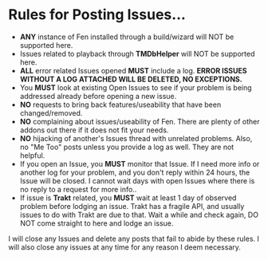 # Rules for Posting Issues...

* **ANY** instance of Fen installed through a build/wizard will NOT be supported here.
* Issues related to playback through **TMDbHelper** will NOT be supported here.
* **ALL** error related Issues opened **MUST** include a log. **ERROR ISSUES WITHOUT A LOG ATTACHED WILL BE DELETED, NO EXCEPTIONS.**
* You **MUST** look at existing Open Issues to see if your problem is being addressed already before opening a new issue.
* **NO** requests to bring back features/useability that have been changed/removed.
* **NO** complaining about issues/useability of Fen. There are plenty of other addons out there if it does not fit your needs.
* **NO** hijacking of another's Issues thread with unrelated problems. Also, no "Me Too" posts unless you provide a log as well. They are not helpful.
* If you open an Issue, you **MUST** monitor that Issue. If I need more info or another log for your problem, and you don't reply within 24 hours, the Issue will be closed. I cannot wait days with open Issues where there is no reply to a request for more info..
* If issue is **Trakt** related, you **MUST** wait at least 1 day of observed problem before lodging an issue. Trakt has a fragile API, and usually issues to do with Trakt are due to that. Wait a while and check again, DO NOT come straight to here and lodge an issue.

I will close any Issues and delete any posts that fail to abide by these rules.
I will also close any issues at any time for any reason I deem necessary.
